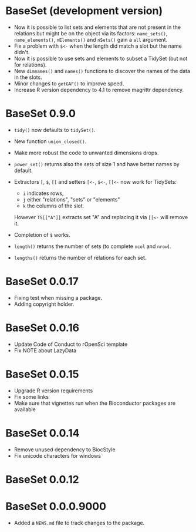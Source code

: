 # BaseSet (development version)

* Now it is possible to list sets and elements that are not present in the relations but might be on the object via its factors: `name_sets()`, `name_elements()`, `nElements()` and `nSets()` gain a `all` argument.
* Fix a problem with `$<-` when the length did match a slot but the name didn't.
* Now it is possible to use sets and elements to subset a TidySet (but not for 
 relations).
* New `dimnames()` and `names()` functions to discover the names of the data in 
 the slots.
* Minor changes to `getGAF()` to improve speed.
* Increase R version dependency to 4.1 to remove magrittr dependency. 

# BaseSet 0.9.0

* `tidy()` now defaults to `tidySet()`.
* New function `union_closed()`.
* Make more robust the code to unwanted dimensions drops. 
* `power_set()` returns also the sets of size 1 and have better names by default.
* Extractors `[`, `$`, `[[` and setters `[<-`, `$<-`, `[[<-` now work for 
TidySets: 
    - `i` indicates rows, 
    - `j` either "relations", "sets" or "elements"
    - `k` the columns of the slot.  
    
  However `TS[["A"]]` extracts set "A" and replacing it via `[[<-` will remove 
  it.
* Completion of `$` works. 
* `length()` returns the number of sets (to complete `ncol` and `nrow`).
* `lengths()` returns the number of relations for each set. 

# BaseSet 0.0.17

* Fixing test when missing a package. 
* Adding copyright holder.

# BaseSet 0.0.16

* Update Code of Conduct to rOpenSci template
* Fix NOTE about LazyData

# BaseSet 0.0.15

* Upgrade R version requirements
* Fix some links
* Make sure that vignettes run when the Bioconductor packages are available

# BaseSet 0.0.14

* Remove unused dependency to BiocStyle
* Fix unicode characters for windows

# BaseSet 0.0.12

# BaseSet 0.0.0.9000

* Added a `NEWS.md` file to track changes to the package.

